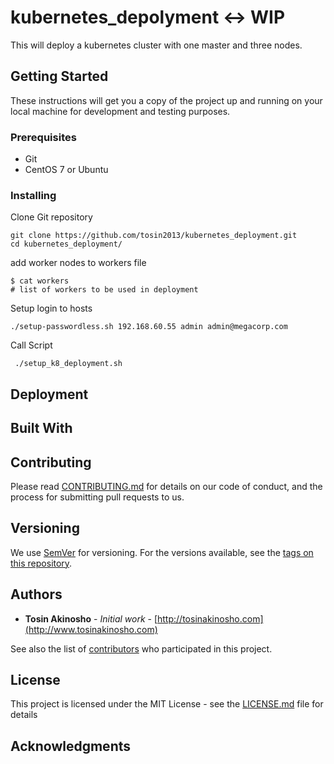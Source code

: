# kubernetes_depolyment <-> WIP

This will deploy a kubernetes cluster with one master and three nodes.

## Getting Started

These instructions will get you a copy of the project up and running on your local machine for development and testing purposes.

### Prerequisites
* Git
* CentOS 7 or Ubuntu

### Installing
Clone Git repository
```
git clone https://github.com/tosin2013/kubernetes_deployment.git
cd kubernetes_deployment/
```
add worker nodes to workers file
```
$ cat workers
# list of workers to be used in deployment
```

Setup login to hosts
```
./setup-passwordless.sh 192.168.60.55 admin admin@megacorp.com
```

Call Script
```
 ./setup_k8_deployment.sh
```

## Deployment


## Built With


## Contributing

Please read [CONTRIBUTING.md]() for details on our code of conduct, and the process for submitting pull requests to us.

## Versioning

We use [SemVer](http://semver.org/) for versioning. For the versions available, see the [tags on this repository](https://github.com/your/project/tags).

## Authors

* **Tosin Akinosho** - *Initial work* - [http://tosinakinosho.com](http://www.tosinakinosho.com)

See also the list of [contributors](https://github.com/your/project/contributors) who participated in this project.

## License

This project is licensed under the MIT License - see the [LICENSE.md](LICENSE.md) file for details

## Acknowledgments
